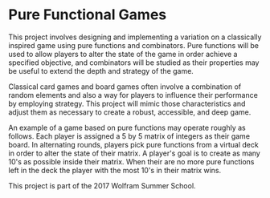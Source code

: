 # Pure Functional Games

This project involves designing and implementing a variation on a classically inspired game using pure functions and combinators. Pure functions will be used to allow players to alter the state of the game in order achieve a specified objective, and combinators will be studied as their properties may be useful to extend the depth and strategy of the game.

Classical card games and board games often involve a combination of random elements and also a way for players to influence their performance by employing strategy. This project will mimic those characteristics and adjust them as necessary to create a robust, accessible, and deep game.

An example of a game based on pure functions may operate roughly as follows. Each player is assigned a 5 by 5 matrix of integers as their game board. In alternating rounds, players pick pure functions from a virtual deck in order to alter the state of their matrix. A player's goal is to create as many 10's as possible inside their matrix. When their are no more pure functions left in the deck the player with the most 10's in their matrix wins.

This project is part of the 2017 Wolfram Summer School.

